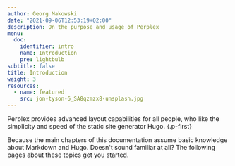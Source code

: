 ```yaml
---
author: Georg Makowski
date: "2021-09-06T12:53:19+02:00"
description: On the purpose and usage of Perplex
menu:
  doc:
    identifier: intro
    name: Introduction
    pre: lightbulb
subtitle: false
title: Introduction
weight: 3
resources:
  - name: featured
    src: jon-tyson-6_SA8qzmzx8-unsplash.jpg
---
```


Perplex provides advanced layout capabilities for all people, who like the simplicity and speed of the static site generator Hugo. 
{.p-first} <!--more-->

Because the main chapters of this documentation assume basic knowledge about Markdown and Hugo. Doesn't sound familiar at all? The following pages about these topics get you started.